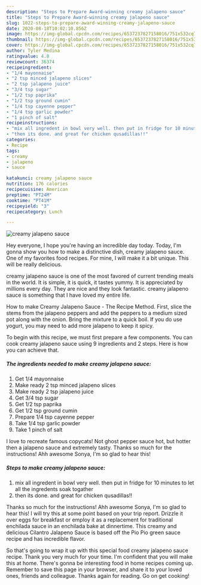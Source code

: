 ```yaml
---
description: "Steps to Prepare Award-winning creamy jalapeno sauce"
title: "Steps to Prepare Award-winning creamy jalapeno sauce"
slug: 1022-steps-to-prepare-award-winning-creamy-jalapeno-sauce
date: 2020-08-18T10:02:10.856Z
image: https://img-global.cpcdn.com/recipes/6537237827158016/751x532cq70/creamy-jalapeno-sauce-recipe-main-photo.jpg
thumbnail: https://img-global.cpcdn.com/recipes/6537237827158016/751x532cq70/creamy-jalapeno-sauce-recipe-main-photo.jpg
cover: https://img-global.cpcdn.com/recipes/6537237827158016/751x532cq70/creamy-jalapeno-sauce-recipe-main-photo.jpg
author: Tyler Medina
ratingvalue: 4.8
reviewcount: 36374
recipeingredient:
- "1/4 mayonnaise"
- "2 tsp minced jalapeno slices"
- "2 tsp jalapeno juice"
- "3/4 tsp sugar"
- "1/2 tsp paprika"
- "1/2 tsp ground cumin"
- "1/4 tsp cayenne pepper"
- "1/4 tsp garlic powder"
- "1 pinch of salt"
recipeinstructions:
- "mix all ingredent in bowl very well. then put in fridge for 10 minutes to let all the ingredents soak togather"
- "then its done. and great for chicken qusadillas!!"
categories:
- Recipe
tags:
- creamy
- jalapeno
- sauce

katakunci: creamy jalapeno sauce 
nutrition: 176 calories
recipecuisine: American
preptime: "PT24M"
cooktime: "PT41M"
recipeyield: "3"
recipecategory: Lunch

---
```



![creamy jalapeno sauce](https://img-global.cpcdn.com/recipes/6537237827158016/751x532cq70/creamy-jalapeno-sauce-recipe-main-photo.jpg)

Hey everyone, I hope you're having an incredible day today. Today, I'm gonna show you how to make a distinctive dish, creamy jalapeno sauce. One of my favorites food recipes. For mine, I will make it a bit unique. This will be really delicious.

creamy jalapeno sauce is one of the most favored of current trending meals in the world. It is simple, it is quick, it tastes yummy. It is appreciated by millions every day. They are nice and they look fantastic. creamy jalapeno sauce is something that I have loved my entire life.

How to make Creamy Jalapeno Sauce - The Recipe Method. First, slice the stems from the jalapeno peppers and add the peppers to a medium sized pot along with the onion. Bring the mixture to a quick boil. If you do use yogurt, you may need to add more jalapeno to keep it spicy.


To begin with this recipe, we must first prepare a few components. You can cook creamy jalapeno sauce using 9 ingredients and 2 steps. Here is how you can achieve that.

<!--inarticleads1-->

##### The ingredients needed to make creamy jalapeno sauce:

1. Get 1/4 mayonnaise
1. Make ready 2 tsp minced jalapeno slices
1. Make ready 2 tsp jalapeno juice
1. Get 3/4 tsp sugar
1. Get 1/2 tsp paprika
1. Get 1/2 tsp ground cumin
1. Prepare 1/4 tsp cayenne pepper
1. Take 1/4 tsp garlic powder
1. Take 1 pinch of salt


I love to recreate famous copycats! Not ghost pepper sauce hot, but hotter then a jalapeno sauce and extremely tasty. Thanks so much for the instructions! Ahh awesome Sonya, I&#39;m so glad to hear this! 

<!--inarticleads2-->

##### Steps to make creamy jalapeno sauce:

1. mix all ingredent in bowl very well. then put in fridge for 10 minutes to let all the ingredents soak togather
1. then its done. and great for chicken qusadillas!!


Thanks so much for the instructions! Ahh awesome Sonya, I&#39;m so glad to hear this! I will try this at some point based on your trip report. Drizzle it over eggs for breakfast or employ it as a replacement for traditional enchilada sauce in an enchilada bake at dinnertime. This creamy and delicious Cilantro Jalapeno Sauce is based off the Pio Pio green sauce recipe and has incredible flavor. 

So that's going to wrap it up with this special food creamy jalapeno sauce recipe. Thank you very much for your time. I'm confident that you will make this at home. There's gonna be interesting food in home recipes coming up. Remember to save this page in your browser, and share it to your loved ones, friends and colleague. Thanks again for reading. Go on get cooking!
